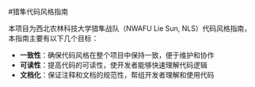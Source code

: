 #猎隼代码风格指南

本项目为西北农林科技大学猎隼战队（NWAFU Lie Sun, NLS）代码风格指南，本指南主要有以下几个目标：

+ **一致性**：确保代码风格在整个项目中保持一致，便于维护和协作
+ **可读性**：提高代码的可读性，使开发者能够快速理解代码逻辑
+ **文档化**：保证注释和文档的规范性，帮组开发者理解和使用代码
